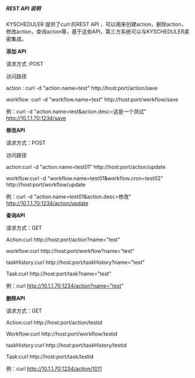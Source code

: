 ##### REST API 说明

KYSCHEDULER 提供了curl 的REST API ，可以用来创建action，删除action，修改action，查询action等，基于这些API，第三方系统可以与KYSCHEDULER紧密集成。

**添加 API**

请求方式 :POST

访问路径 

action : curl -d "action.name=test" http://host:port/action/save

workflow :curl -d "workflow.name=test" http://host:port/workflow/save

例：curl -d "action.name=test&action.desc=这是一个测试" http://10.1.1.70:1234/save

**修改API**

请求方式：POST

访问路径

action:curl -d "action.name=test01" http://host:port/action/update

workflow:curl -d "workflow.name=test01&workflow.cron=test02" http://host:port/workflow/update

例：curl -d "action.name=test01&action.desc=修改" http://10.1.1.70:1234/action/update

**查询API**

请求方式：GET

Action:curl http://host:port/action?name="test"

workflow:curl http://host:port/workflow?name="test"

taskHistory:curl http://host:port/taskHistory?name="test"

Task:curl http://host:port/task?name="test"

例：curl http://10.1.1.70:1234/action?name="test"

**删除API**

请求方式：GET

Action:curl http://host:port/action/testid

Workflow:curl http://host:port/workflow/testid

taskHistory:curl http://host:port/taskHistory/testid

Task:curl http://host:port/task/testid

例：curl http://10.1.1.70:1234/action/1011 




